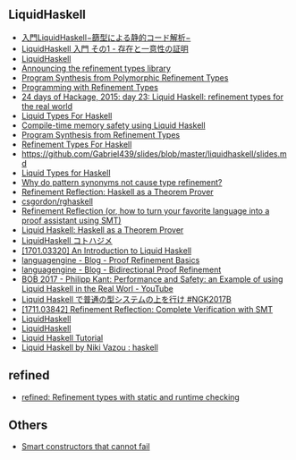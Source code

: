 LiquidHaskell
--------------
* [入門LiquidHaskell−篩型による静的コード解析−](https://taimen.jp/f/389)
* [LiquidHaskell 入門 その1 - 存在と一意性の証明](https://forestaa.github.io/blog/posts/liquidhaskell1/)
* [LiquidHaskell](https://ucsd-progsys.github.io/liquidhaskell-blog/)
* [Announcing the refinement types library](http://nikita-volkov.github.io/refined/)
* [Program Synthesis from Polymorphic Refinement Types](http://arxiv.org/abs/1510.08419)
* [Programming with Refinement Types](https://ucsd-progsys.github.io/liquidhaskell-tutorial/)
* [24 days of Hackage, 2015: day 23: Liquid Haskell: refinement types for the real world](http://conscientiousprogrammer.com/blog/2015/12/23/24-days-of-hackage-2015-day-23-liquid-haskell-refinement-types-for-the-real-world/)
* [Liquid Types For Haskell](http://goto.ucsd.edu/~rjhala/flops14/lhs/00_Index.lhs.slides.html#/)
* [Compile-time memory safety using Liquid Haskell](http://www.haskellforall.com/2015/12/compile-time-memory-safety-using-liquid.html)
* [Program Synthesis from Refinement Types](http://research.microsoft.com/apps/video/default.aspx?id=255528&r=1)
* [Refinement Types For Haskell](http://research.microsoft.com/en-us/um/people/simonpj/papers/verify/LiquidHaskell_ICFP14.pdf)
* <https://github.com/Gabriel439/slides/blob/master/liquidhaskell/slides.md>
* [Liquid Types for Haskell](https://www.youtube.com/watch?v=LEsEME7JwEE)
* [Why do pattern synonyms not cause type refinement?](https://mpickering.github.io/posts/2016-06-18-why-no-refinement.html)
* [Refinement Reflection: Haskell as a Theorem Prover](http://goto.ucsd.edu/~rjhala/liquid/haskell/blog/blog/2016/09/18/refinement-reflection.lhs/)
* [csgordon/rghaskell](https://github.com/csgordon/rghaskell)
* [Refinement Reflection (or, how to turn your favorite language into a proof assistant using SMT)](https://arxiv.org/abs/1610.04641)
* [Liquid Haskell: Haskell as a Theorem Prover](http://goto.ucsd.edu/~nvazou/thesis/main.pdf)
* [LiquidHaskell コトハジメ](http://ccvanishing.hateblo.jp/entry/2016/12/24/193038)
* [[1701.03320] An Introduction to Liquid Haskell](https://arxiv.org/abs/1701.03320)
* [languagengine - Blog - Proof Refinement Basics](http://languagengine.co/blog/proof-refinement-basics/)
* [languagengine - Blog - Bidirectional Proof Refinement](http://languagengine.co/blog/bidirectional-proof-refinement/)
* [BOB 2017 - Philipp Kant: Performance and Safety: an Example of using Liquid Haskell in the Real Worl - YouTube](https://www.youtube.com/watch?v=8Y78eTaEkBU)
* [Liquid Haskell で普通の型システムの上を行け #NGK2017B](https://www.slideshare.net/y_taka_23/liquid-haskell-ngk2017b-83162127)
* [[1711.03842] Refinement Reflection: Complete Verification with SMT](https://arxiv.org/abs/1711.03842)
* [LiquidHaskell](https://ucsd-progsys.github.io/liquidhaskell-blog/2017/12/15/splitting-and-splicing-intervals-I.lhs/)
* [LiquidHaskell](https://ucsd-progsys.github.io/liquidhaskell-blog/2017/12/24/splitting-and-splicing-intervals-II.lhs/)
* [Liquid Haskell Tutorial](https://liquid.kosmikus.org/01-intro.html)
* [Liquid Haskell by Niki Vazou : haskell](https://www.reddit.com/r/haskell/comments/8tlgfn/liquid_haskell_by_niki_vazou/)

refined
-------
* [refined: Refinement types with static and runtime checking](https://hackage.haskell.org/package/refined)

Others
------
* [Smart constructors that cannot fail](https://markkarpov.com/post/smart-constructors-that-cannot-fail.html)
